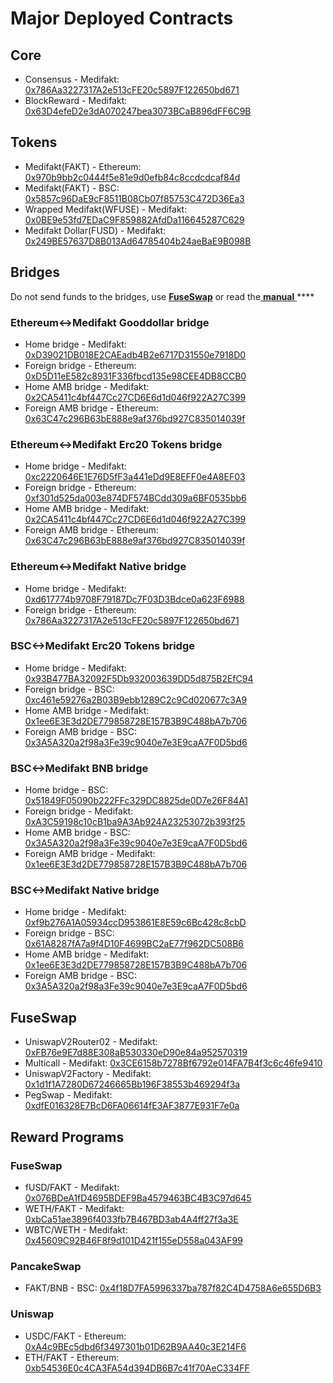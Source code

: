 # Major Deployed Contracts

## Core

* Consensus - Medifakt: [0x786Aa3227317A2e513cFE20c5897F122650bd671](https://explorer.medifakt.network/address/0x786Aa3227317A2e513cFE20c5897F122650bd671) 
* BlockReward - Medifakt: [0x63D4efeD2e3dA070247bea3073BCaB896dFF6C9B](https://explorer.medifakt.network/address/0x63D4efeD2e3dA070247bea3073BCaB896dFF6C9B)

## Tokens

* Medifakt\(FAKT\) - Ethereum: [0x970b9bb2c0444f5e81e9d0efb84c8ccdcdcaf84d](https://etherscan.io/token/0x970b9bb2c0444f5e81e9d0efb84c8ccdcdcaf84d)
* Medifakt\(FAKT\) - BSC: [0x5857c96DaE9cF8511B08Cb07f85753C472D36Ea3](https://bscscan.com/token/0x5857c96dae9cf8511b08cb07f85753c472d36ea3)
* Wrapped Medifakt\(WFUSE\) - Medifakt: [0x0BE9e53fd7EDaC9F859882AfdDa116645287C629](https://explorer.medifakt.network/address/0x0BE9e53fd7EDaC9F859882AfdDa116645287C629)
* Medifakt Dollar\(FUSD\) - Medifakt: [0x249BE57637D8B013Ad64785404b24aeBaE9B098B](https://explorer.medifakt.network/address/0x249BE57637D8B013Ad64785404b24aeBaE9B098B)

## Bridges

Do not send funds to the bridges, use [**FuseSwap**](https://fuseswap.com) or read the[ **manual** ](https://app.gitbook.com/@fuse-1/s/fuse-dev-docs/bridges/bridges)\*\*\*\*

### Ethereum&lt;-&gt;Medifakt Gooddollar bridge

* Home bridge - Medifakt: [0xD39021DB018E2CAEadb4B2e6717D31550e7918D0](https://explorer.medifakt.network/address/0xD39021DB018E2CAEadb4B2e6717D31550e7918D0/transactions)
* Foreign bridge - Ethereum: [0xD5D11eE582c8931F336fbcd135e98CEE4DB8CCB0](https://etherscan.io/address/0xD5D11eE582c8931F336fbcd135e98CEE4DB8CCB0)
* Home AMB bridge - Medifakt: [0x2CA5411c4bf447Cc27CD6E6d1d046f922A27C399](https://explorer.medifakt.network/address/0x2CA5411c4bf447Cc27CD6E6d1d046f922A27C399/transactions)
* Foreign AMB bridge - Ethereum: [0x63C47c296B63bE888e9af376bd927C835014039f](https://etherscan.io/address/0x63C47c296B63bE888e9af376bd927C835014039f)

### Ethereum&lt;-&gt;Medifakt Erc20 Tokens bridge

* Home bridge - Medifakt: [0xc2220646E1E76D5fF3a441eDd9E8EFF0e4A8EF03](https://explorer.medifakt.network/address/0xc2220646E1E76D5fF3a441eDd9E8EFF0e4A8EF03)
* Foreign bridge - Ethereum: [0xf301d525da003e874DF574BCdd309a6BF0535bb6](https://etherscan.io/address/0xf301d525da003e874DF574BCdd309a6BF0535bb6)
* Home AMB bridge - Medifakt: [0x2CA5411c4bf447Cc27CD6E6d1d046f922A27C399](https://explorer.medifakt.network/address/0x2CA5411c4bf447Cc27CD6E6d1d046f922A27C399/transactions)
* Foreign AMB bridge - Ethereum: [0x63C47c296B63bE888e9af376bd927C835014039f](https://etherscan.io/address/0x63C47c296B63bE888e9af376bd927C835014039f)

### Ethereum&lt;-&gt;Medifakt Native bridge

* Home bridge - Medifakt: [0xd617774b9708F79187Dc7F03D3Bdce0a623F6988](https://explorer.medifakt.network/address/0xd617774b9708F79187Dc7F03D3Bdce0a623F6988/transactions)
* Foreign bridge - Ethereum: [0x786Aa3227317A2e513cFE20c5897F122650bd671](https://etherscan.io/address/0x786Aa3227317A2e513cFE20c5897F122650bd671)

### BSC&lt;-&gt;Medifakt Erc20 Tokens bridge

* Home bridge - Medifakt: [0x93B477BA32092F5Db932003639DD5d875B2EfC94](https://explorer.medifakt.network/address/0x93B477BA32092F5Db932003639DD5d875B2EfC94/transactions)
* Foreign bridge - BSC: [0xc461e59276a2B03B9ebb1289C2c9Cd020677c3A9](https://bscscan.com/address/0xc461e59276a2B03B9ebb1289C2c9Cd020677c3A9)
* Home AMB bridge - Medifakt: [0x1ee6E3E3d2DE779858728E157B3B9C488bA7b706](https://explorer.medifakt.network/address/0x1ee6E3E3d2DE779858728E157B3B9C488bA7b706/transactions)
* Foreign AMB bridge - BSC: [0x3A5A320a2f98a3Fe39c9040e7e3E9caA7F0D5bd6](https://bscscan.com/address/0x3A5A320a2f98a3Fe39c9040e7e3E9caA7F0D5bd6)

### BSC&lt;-&gt;Medifakt BNB bridge

* Home bridge - BSC: [0x51849F05090b222FFc329DC8825de0D7e26F84A1](https://bscscan.com/address/0x51849F05090b222FFc329DC8825de0D7e26F84A1)
* Foreign bridge - Medifakt: [0xA3C59198c10cB1ba9A3Ab924A23253072b393f25](https://explorer.medifakt.network/address/0xA3C59198c10cB1ba9A3Ab924A23253072b393f25)
* Home AMB bridge - BSC: [0x3A5A320a2f98a3Fe39c9040e7e3E9caA7F0D5bd6](https://bscscan.com/address/0x3A5A320a2f98a3Fe39c9040e7e3E9caA7F0D5bd6)
* Foreign AMB bridge - Medifakt: [0x1ee6E3E3d2DE779858728E157B3B9C488bA7b706](https://explorer.medifakt.network/address/0x1ee6E3E3d2DE779858728E157B3B9C488bA7b706)

### BSC&lt;-&gt;Medifakt Native bridge

* Home bridge - Medifakt: [0xf9b276A1A05934ccD953861E8E59c6Bc428c8cbD](https://explorer.medifakt.network/address/0xf9b276A1A05934ccD953861E8E59c6Bc428c8cbD/transactions)
* Foreign bridge - BSC: [0x61A8287fA7a9f4D10F4699BC2aE77f962DC508B6](https://bscscan.com/address/0x61A8287fA7a9f4D10F4699BC2aE77f962DC508B6)
* Home AMB bridge - Medifakt: [0x1ee6E3E3d2DE779858728E157B3B9C488bA7b706](https://explorer.medifakt.network/address/0x1ee6E3E3d2DE779858728E157B3B9C488bA7b706)
* Foreign AMB bridge - BSC: [0x3A5A320a2f98a3Fe39c9040e7e3E9caA7F0D5bd6](https://bscscan.com/address/0x3A5A320a2f98a3Fe39c9040e7e3E9caA7F0D5bd6)

## FuseSwap

* UniswapV2Router02 - Medifakt: [0xFB76e9E7d88E308aB530330eD90e84a952570319](https://explorer.medifakt.network/address/0xFB76e9E7d88E308aB530330eD90e84a952570319)
* Multicall - Medifakt: [0x3CE6158b7278Bf6792e014FA7B4f3c6c46fe9410](https://explorer.medifakt.network/address/0x3CE6158b7278Bf6792e014FA7B4f3c6c46fe9410)
* UniswapV2Factory - Medifakt: [0x1d1f1A7280D67246665Bb196F38553b469294f3a](https://explorer.medifakt.network/address/0x1d1f1A7280D67246665Bb196F38553b469294f3a)
* PegSwap - Medifakt: [0xdfE016328E7BcD6FA06614fE3AF3877E931F7e0a](https://explorer.medifakt.network/address/0xdfE016328E7BcD6FA06614fE3AF3877E931F7e0a)

## Reward Programs

### FuseSwap

* fUSD/FAKT - Medifakt: [0x076BDeA1fD4695BDEF9Ba4579463BC4B3C97d645](https://explorer.medifakt.network/address/0x076BDeA1fD4695BDEF9Ba4579463BC4B3C97d645)
* WETH/FAKT - Medifakt: [0xbCa51ae3896f4033fb7B467BD3ab4A4ff27f3a3E](https://explorer.medifakt.network/address/0xbCa51ae3896f4033fb7B467BD3ab4A4ff27f3a3E)
* WBTC/WETH - Medifakt: [0x45609C92B46F8f9d101D421f155eD558a043AF99](https://explorer.medifakt.network/address/0x45609C92B46F8f9d101D421f155eD558a043AF99)

### PancakeSwap

* FAKT/BNB - BSC: [0x4f18D7FA5996337ba787f82C4D4758A6e655D6B3](https://bscscan.com/address/0x4f18D7FA5996337ba787f82C4D4758A6e655D6B3)

### Uniswap

* USDC/FAKT - Ethereum: [0xA4c9BEc5dbd6f3497301b01D62B9AA40c3E214F6](https://etherscan.io/address/0xA4c9BEc5dbd6f3497301b01D62B9AA40c3E214F6)
* ETH/FAKT - Ethereum: [0xb54536E0c4CA3FA54d394DB6B7c41f70AeC334FF](https://etherscan.io/address/0xb54536E0c4CA3FA54d394DB6B7c41f70AeC334FF)





